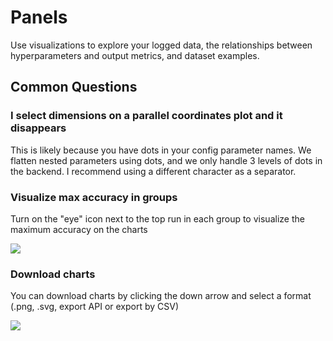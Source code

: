 # Panels

Use visualizations to explore your logged data, the relationships between hyperparameters and output metrics, and dataset examples.

## Common Questions

### **I select dimensions on a parallel coordinates plot and it disappears**

This is likely because you have dots in your config parameter names. We flatten nested parameters using dots, and we only handle 3 levels of dots in the backend. I recommend using a different character as a separator.

### Visualize max accuracy in groups

Turn on the "eye" icon next to the top run in each group to visualize the maximum accuracy on the charts

![](<@site/static/images/app_ui/visualize_max_accuracy.png>)

### Download charts

You can download charts by clicking the down arrow and select a format (.png, .svg, export API or export by CSV)

![](<@site/static/images/app_ui/download_charts.png>)
